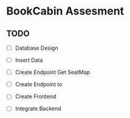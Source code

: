 # BookCabin Assesment

## TODO

- [ ] Database Design
- [ ] Insert Data
- [ ] Create Endpoint Get SeatMap
- [ ] Create Endpoint to 
- [ ] Create Frontend
- [ ] Integrate Backend

